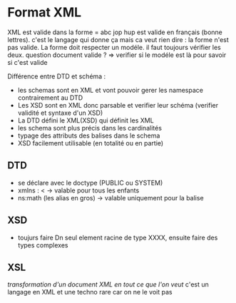 Format XML
=========
XML est valide dans la forme = abc jop hup est valide en français (bonne lettres).
c'est le langage qui donne ça mais ca veut rien dire : la forme n'est pas valide.
La forme doit respecter un modéle.
il faut toujours vérifier les deux.
question document valide ? => verifier si le modéle est là pour savoir si c'est valide

Différence entre DTD et schéma :
* les schemas sont en XML et vont pouvoir gerer les namespace contrairement au DTD
* Les XSD sont en XML donc parsable et verifier leur schéma (verifier validité et syntaxe d'un XSD)
* La DTD défini le XML(XSD) qui définit les XML
* les schema sont plus précis dans les cardinalités
* typage des attributs des balises dans le schema
* XSD facilement utilisable (en totalité ou en partie)

DTD
---------
* se déclare avec le doctype (PUBLIC ou SYSTEM)
* xmlns : <<RL> -> valable pour tous les enfants
* ns:math (les alias en gros) -> valable uniquement pour la balise

XSD
------------
* toujurs faire Dn seul element racine de type XXXX, ensuite faire des types complexes

XSL
----------
*transformation d'un document XML en tout ce que l'on veut*
c'est un langage en XML et une techno rare car on ne le voit pas